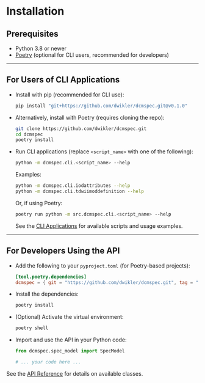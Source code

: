 # Installation

## Prerequisites

- Python 3.8 or newer
- [Poetry](https://python-poetry.org/) (optional for CLI users, recommended for developers)

---

## For Users of CLI Applications

- Install with pip (recommended for CLI use):

  ```bash
  pip install "git+https://github.com/dwikler/dcmspec.git@v0.1.0"
  ```

- Alternatively, install with Poetry (requires cloning the repo):

  ```bash
  git clone https://github.com/dwikler/dcmspec.git
  cd dcmspec
  poetry install
  ```

- Run CLI applications (replace `<script_name>` with one of the following):

  ```bash
  python -m dcmspec.cli.<script_name> --help
  ```

  Examples:

  ```bash
  python -m dcmspec.cli.iodattributes --help
  python -m dcmspec.cli.tdwiimoddefinition --help
  ```

  Or, if using Poetry:

  ```bash
  poetry run python -m src.dcmspec.cli.<script_name> --help
  ```

  See the [CLI Applications](./cli/index.md) for available scripts and usage examples.

---

## For Developers Using the API

- Add the following to your `pyproject.toml` (for Poetry-based projects):

  ```toml
  [tool.poetry.dependencies]
  dcmspec = { git = "https://github.com/dwikler/dcmspec.git", tag = "v0.1.0" }
  ```

- Install the dependencies:

  ```bash
  poetry install
  ```

- (Optional) Activate the virtual environment:

  ```bash
  poetry shell
  ```

- Import and use the API in your Python code:

  ```python
  from dcmspec.spec_model import SpecModel

  # ... your code here ...
  ```

See the [API Reference](./api/index.md) for details on available classes.
